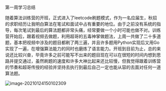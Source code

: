 第一周学习总结

​       随着算法训练营的开班，正式进入了leetcode刷题模式，作为一名应届生，秋招的求职经历让我明白算法在笔试和面试中占有重要的地位。由于之前没有系统的指导，每次笔试到最后的算法题都非常头痛，经常要做一个小时可能也做不对。训练营开始后，跟着视频去做题，利用超哥的五毒神掌做题法，上周一共做了二十多道题，基本把视频中涉及的题目都刷了两三遍，并且许多题用Python实现后又用Go实现了一遍，在增强算法能力的同时也磨炼了语言能力。开班到目前为止，总的来说还比较兴奋，毕竟许多之前可能写不出来的题目现在可以在很短的时间内想到思路并提交通过，虽然刷题的速度和许多大神比起来还比较慢，但我觉得跟着训练营的节奏和超哥传授的经验并坚持去执行到最后自己一定也能从容的去面对任何一道算法题。

![image-20210124150102309](C:\Users\Administrator\AppData\Roaming\Typora\typora-user-images\image-20210124150102309.png)